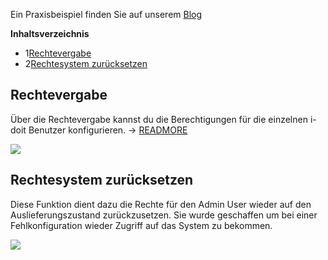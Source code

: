 Ein Praxisbeispiel finden Sie auf unserem [Blog](https://www.i-doit.com/blog/das-rechtesystem-in-i-doit/)

**Inhaltsverzeichnis**

*   1[Rechtevergabe](#Rechtesystem-Rechtevergabe)
*   2[Rechtesystem zurücksetzen](#Rechtesystem-Rechtesystemzurücksetzen)

  

Rechtevergabe
-------------

Über die Rechtevergabe kannst du die Berechtigungen für die einzelnen i-doit Benutzer konfigurieren. → [READMORE](/display/de/Rechteverwaltung)

![](/download/attachments/61014197/image2016-10-7%2012%3A34%3A39.png?version=1&modificationDate=1476355023637&api=v2&effects=drop-shadow)

Rechtesystem zurücksetzen
-------------------------

Diese Funktion dient dazu die Rechte für den Admin User wieder auf den Auslieferungszustand zurückzusetzen. Sie wurde geschaffen um bei einer Fehlkonfiguration wieder Zugriff auf das System zu bekommen.

![](/download/attachments/61014197/image2016-10-7%2012%3A36%3A40.png?version=1&modificationDate=1476355023616&api=v2&effects=drop-shadow)